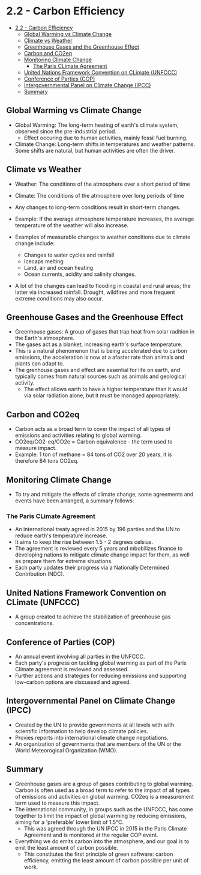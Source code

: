 # 2.2 - Carbon Efficiency

- [2.2 - Carbon Efficiency](#22---carbon-efficiency)
  - [Global Warming vs Climate Change](#global-warming-vs-climate-change)
  - [Climate vs Weather](#climate-vs-weather)
  - [Greenhouse Gases and the Greenhouse Effect](#greenhouse-gases-and-the-greenhouse-effect)
  - [Carbon and CO2eq](#carbon-and-co2eq)
  - [Monitoring Climate Change](#monitoring-climate-change)
    - [The Paris CLimate Agreement](#the-paris-climate-agreement)
  - [United Nations Framework Convention on CLimate (UNFCCC)](#united-nations-framework-convention-on-climate-unfccc)
  - [Conference of Parties (COP)](#conference-of-parties-cop)
  - [Intergovernmental Panel on Climate Change (IPCC)](#intergovernmental-panel-on-climate-change-ipcc)
  - [Summary](#summary)

## Global Warming vs Climate Change

- Global Warming: The long-term heating of earth's climate system, observed since the pre-industrial period.
  - Effect occuring due to human activities, mainly fossil fuel burning.
- Climate Change: Long-term shifts in temperatures and weather patterns. Some shifts are natural, but human activities are often the driver.

## Climate vs Weather

- Weather: The conditions of the atmosphere over a short period of time
- Climate: The conditions of the atmosphere over long periods of time
- Any changes to long-term conditions result in short-term changes.
- Example: If the average atmosphere temperature increases, the average temperature of the weather will also increase.
- Examples of measurable changes to weather conditions due to climate change include:
  - Changes to water cycles and rainfall
  - Icecaps melting
  - Land, air and ocean heating
  - Ocean currents, acidity and salinity changes.

- A lot of the changes can lead to flooding in coastal and rural areas; the latter via increased rainfall. Drought, wildfires and more frequent extreme conditions may also occur.

## Greenhouse Gases and the Greenhouse Effect

- Greenhouse gases: A group of gases that trap heat from solar radition in the Earth's atmosphere.
- The gases act as a blanket, increasing earth's surface temperature.
- This is a natural phenomenon that is being accelerated due to carbon emissions, the acceleration is now at a afaster rate than animals and plants can adapt to.
- The grenhouse gases and effect are essential for life on earth, and typically comes from natural sources such as animals and geological activity.
  - The effect allows earth to have a higher temperature than it would via solar radiation alone, but it must be managed appropriately.

## Carbon and CO2eq

- Carbon acts as a broad term to cover the impact of all types of emissions and activities relating to global warming.
- CO2eq/CO2-eq/CO2e = Carbon equivalence - the term used to measure impact.
- Example: 1 ton of methane = 84 tons of CO2 over 20 years, it is therefore 84 tons CO2eq.

## Monitoring Climate Change

- To try and mitigate the effects of climate change, some agreements and events have been arranged, a summary follows:

### The Paris CLimate Agreement

- An international treaty agreed in 2015 by 196 parties and the UN to reduce earth's temperature increase.
- It aims to keep the rise between 1.5 - 2 degrees celsius.
- The agreement is reviewed every 5 years and mbobilizes finance to developing nations to mitigate climate change impact for them, as well as prepare them for extreme situations.
- Each party updates their progress via a Nationally Determined Contribution (NDC).

## United Nations Framework Convention on CLimate (UNFCCC)

- A group created to achieve the stabilization of greenhouse gas concentrations.

## Conference of Parties (COP)

- An annual event involving all parties in the UNFCCC.
- Each party's progress on tackling global warming as part of the Paris Climate agreement is reviewed and assessed.
- Further actions and strategies for reducing emissions and supporting low-carbon options are discussed and agreed.

## Intergovernmental Panel on Climate Change (IPCC)

- Created by the UN to provide governments at all levels with with scientific information to help develop climate policies.
- Provies reports into international climate change negotiations.
- An organization of governments that are members of the UN or the World Meteorogical Organization (WMO).

## Summary

- Greenhouse gases are a group of gases contributing to global warming. Carbon is often used as a broad term to refer to the impact of all types of emissions and activities on global warming. CO2eq is a measurement term used to measure this impact.
- The international community, in groups such as the UNFCCC, has come together to limit the impact of global warming by reducing emissions, aiming for a 'preferable' lower limit of 1.5&deg;C.
  - This was agreed through the UN IPCC in 2015 in the Paris Climate Agreement and is monitored at the regular COP event.
- Everything we do emits carbon into the atmosphere, and our goal is to emit the least amount of carbon possible.
  - This constitutes the first principle of green software: carbon efficiency, emitting the least amount of carbon possible per unit of work.
